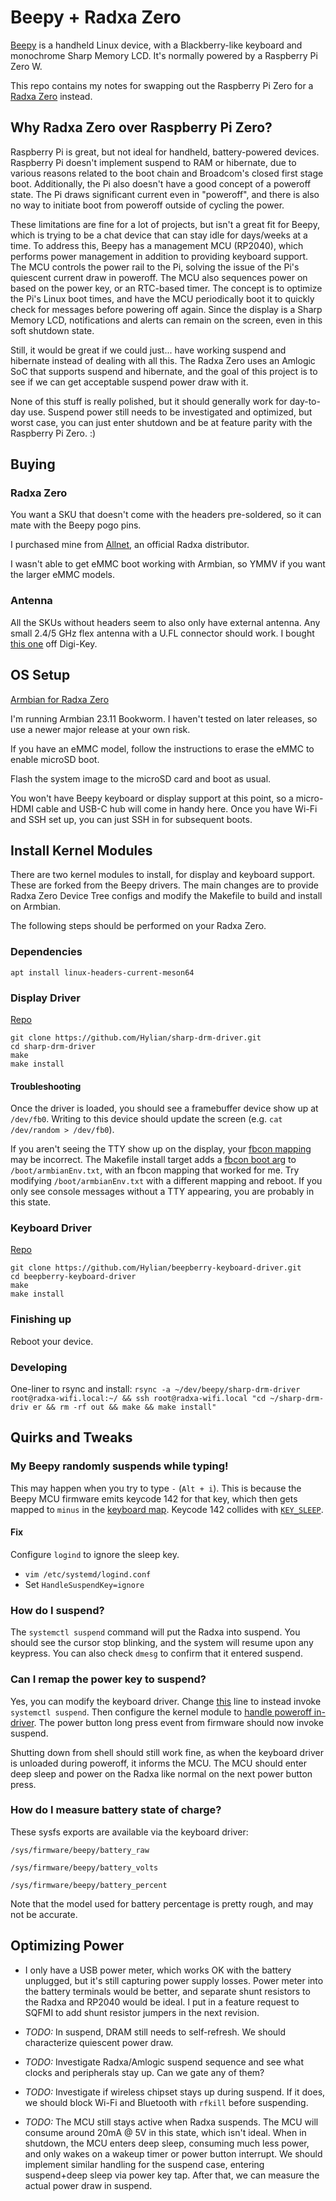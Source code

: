 # Beepy + Radxa Zero

[Beepy](https://beepy.sqfmi.com/) is a handheld Linux device, with a Blackberry-like keyboard and monochrome Sharp Memory LCD. It's normally powered by a Raspberry Pi Zero W.

This repo contains my notes for swapping out the Raspberry Pi Zero for a [Radxa Zero](https://wiki.radxa.com/Zero) instead.

## Why Radxa Zero over Raspberry Pi Zero?

Raspberry Pi is great, but not ideal for handheld, battery-powered devices. Raspberry Pi doesn't implement suspend to RAM or hibernate, due to various reasons related to the boot chain and Broadcom's closed first stage boot. Additionally, the Pi also doesn't have a good concept of a poweroff state. The Pi draws significant current even in "poweroff", and there is also no way to initiate boot from poweroff outside of cycling the power.

These limitations are fine for a lot of projects, but isn't a great fit for Beepy, which is trying to be a chat device that can stay idle for days/weeks at a time. To address this, Beepy has a management MCU (RP2040), which performs power management in addition to providing keyboard support. The MCU controls the power rail to the Pi, solving the issue of the Pi's quiescent current draw in poweroff. The MCU also sequences power on based on the power key, or an RTC-based timer. The concept is to optimize the Pi's Linux boot times, and have the MCU periodically boot it to quickly check for messages before powering off again. Since the display is a Sharp Memory LCD, notifications and alerts can remain on the screen, even in this soft shutdown state.

Still, it would be great if we could just... have working suspend and hibernate instead of dealing with all this. The Radxa Zero uses an Amlogic SoC that supports suspend and hibernate, and the goal of this project is to see if we can get acceptable suspend power draw with it.

None of this stuff is really polished, but it should generally work for day-to-day use. Suspend power still needs to be investigated and optimized, but worst case, you can just enter shutdown and be at feature parity with the Raspberry Pi Zero. :)

## Buying

### Radxa Zero

You want a SKU that doesn't come with the headers pre-soldered, so it can mate with the Beepy pogo pins.

I purchased mine from [Allnet](https://shop.allnetchina.cn/products/copy-of-radxa-zero?variant=39440872308838), an official Radxa distributor.

I wasn't able to get eMMC boot working with Armbian, so YMMV if you want the larger eMMC models.

### Antenna

All the SKUs without headers seem to also only have external antenna. Any small 2.4/5 GHz flex antenna with a U.FL connector should work. I bought [this one](https://www.digikey.com/en/products/detail/antenova/SRF2W012-100/5959788) off Digi-Key.

## OS Setup

[Armbian for Radxa Zero](https://www.armbian.com/radxa-zero/)

I'm running Armbian 23.11 Bookworm. I haven't tested on later releases, so use a newer major release at your own risk.

If you have an eMMC model, follow the instructions to erase the eMMC to enable microSD boot.

Flash the system image to the microSD card and boot as usual.

You won't have Beepy keyboard or display support at this point, so a micro-HDMI cable and USB-C hub will come in handy here. Once you have Wi-Fi and SSH set up, you can just SSH in for subsequent boots.

## Install Kernel Modules

There are two kernel modules to install, for display and keyboard support. These are forked from the Beepy drivers.
The main changes are to provide Radxa Zero Device Tree configs and modify the Makefile to build and install on Armbian.


The following steps should be performed on your Radxa Zero.

### Dependencies

```
apt install linux-headers-current-meson64
```

### Display Driver

[Repo](https://github.com/Hylian/sharp-drm-driver)

```
git clone https://github.com/Hylian/sharp-drm-driver.git
cd sharp-drm-driver
make
make install
```

#### Troubleshooting

Once the driver is loaded, you should see a framebuffer device show up at `/dev/fb0`. Writing to this device should update the screen (e.g. `cat /dev/random > /dev/fb0`).

If you aren't seeing the TTY show up on the display, your [fbcon mapping](https://www.kernel.org/doc/Documentation/fb/fbcon.txt) may be incorrect. The Makefile install target adds a [fbcon boot arg](https://github.com/Hylian/sharp-drm-driver/blob/radxa-zero/Makefile#L21) to `/boot/armbianEnv.txt`, with an fbcon mapping that worked for me. Try modifying `/boot/armbianEnv.txt` with a different mapping and reboot. If you only see console messages without a TTY appearing, you are probably in this state.

### Keyboard Driver

[Repo](https://github.com/Hylian/beepberry-keyboard-driver)

```
git clone https://github.com/Hylian/beepberry-keyboard-driver.git
cd beepberry-keyboard-driver
make
make install
```

### Finishing up

Reboot your device.

### Developing

One-liner to rsync and install: `rsync -a ~/dev/beepy/sharp-drm-driver root@radxa-wifi.local:~/ && ssh root@radxa-wifi.local "cd ~/sharp-drm-driv
er && rm -rf out && make && make install"`

## Quirks and Tweaks

### My Beepy randomly suspends while typing!

This may happen when you try to type `-` (`Alt + i`). This is because the Beepy MCU firmware emits keycode 142 for that key, which then gets mapped to `minus` in the [keyboard map](https://github.com/Hylian/beepberry-keyboard-driver/blob/radxa-zero/beepy-kbd.map#L67). Keycode 142 collides with [`KEY_SLEEP`](https://github.com/torvalds/linux/blob/master/include/uapi/linux/input-event-codes.h#L220). 

#### Fix

Configure `logind` to ignore the sleep key.

* `vim /etc/systemd/logind.conf`
* Set `HandleSuspendKey=ignore`

### How do I suspend?

The `systemctl suspend` command will put the Radxa into suspend. You should see the cursor stop blinking, and the system will resume upon any keypress. You can also check `dmesg` to confirm that it entered suspend.

### Can I remap the power key to suspend?

Yes, you can modify the keyboard driver. Change [this](https://github.com/Hylian/beepberry-keyboard-driver/blob/170beef94a83ef5653dc92469f4a20bb6d8fe6b3/src/input_fw.c#L29) line to instead invoke `systemctl suspend`. Then configure the kernel module to [handle poweroff in-driver](https://github.com/Hylian/beepberry-keyboard-driver/blob/170beef94a83ef5653dc92469f4a20bb6d8fe6b3/src/params_iface.c#L315). The power button long press event from firmware should now invoke suspend.

Shutting down from shell should still work fine, as when the keyboard driver is unloaded during poweroff, it informs the MCU. The MCU should enter deep sleep and power on the Radxa like normal on the next power button press.

### How do I measure battery state of charge?

These sysfs exports are available via the keyboard driver:

`/sys/firmware/beepy/battery_raw`

`/sys/firmware/beepy/battery_volts`

`/sys/firmware/beepy/battery_percent`

Note that the model used for battery percentage is pretty rough, and may not be accurate.

## Optimizing Power

* I only have a USB power meter, which works OK with the battery unplugged, but it's still capturing power supply losses. Power meter into the battery terminals would be better, and separate shunt resistors to the Radxa and RP2040 would be ideal. I put in a feature request to SQFMI to add shunt resistor jumpers in the next revision.

* *TODO:* In suspend, DRAM still needs to self-refresh. We should characterize quiescent power draw.

* *TODO:* Investigate Radxa/Amlogic suspend sequence and see what clocks and peripherals stay up. Can we gate any of them?

* *TODO:* Investigate if wireless chipset stays up during suspend. If it does, we should block Wi-Fi and Bluetooth with `rfkill` before suspending.

* *TODO:* The MCU still stays active when Radxa suspends. The MCU will consume around 20mA @ 5V in this state, which isn't ideal. When in shutdown, the MCU enters deep sleep, consuming much less power, and only wakes on a wakeup timer or power button interrupt. We should implement similar handling for the suspend case, entering suspend+deep sleep via power key tap. After that, we can measure the actual power draw in suspend.

